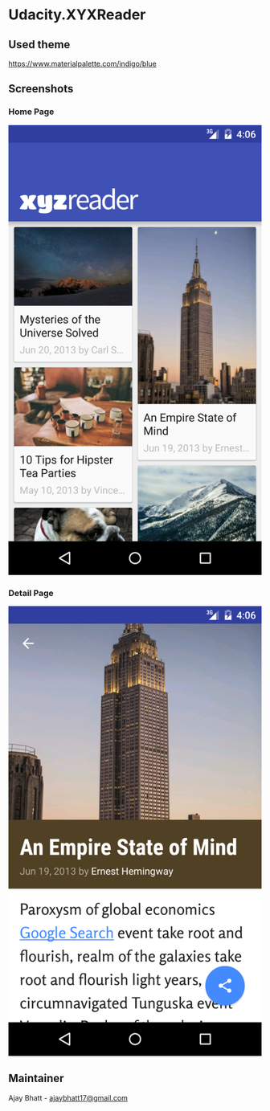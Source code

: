 # Udacity.XYXReader

## Used theme
https://www.materialpalette.com/indigo/blue

## Screenshots

### Home Page
![alt tag](./screenshots/home-page.png)

### Detail Page
![alt tag](./screenshots/detail-page.png)

## Maintainer
Ajay Bhatt - <a href="mailto:ajaybhatt17@gmail.com">ajaybhatt17@gmail.com</a>